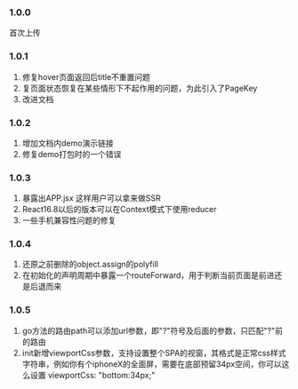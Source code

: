 ### 1.0.0
首次上传

### 1.0.1
1. 修复hover页面返回后title不重置问题
2. 复页面状态恢复在某些情形下不起作用的问题，为此引入了PageKey
3. 改进文档

### 1.0.2
1. 增加文档内demo演示链接
2. 修复demo打包时的一个错误

### 1.0.3
1. 暴露出APP.jsx 这样用户可以拿来做SSR
2. React16.8以后的版本可以在Context模式下使用reducer
3. 一些手机兼容性问题的修复

### 1.0.4
1. 还原之前删除的object.assign的polyfill
2. 在初始化的声明周期中暴露一个routeForward，用于判断当前页面是前进还是后退而来

### 1.0.5
1. go方法的路由path可以添加url参数，即"?"符号及后面的参数，只匹配"?"前的路由
2. init新增viewportCss参数，支持设置整个SPA的视窗，其格式是正常css样式字符串，例如你有个iphoneX的全面屏，需要在底部预留34px空间，你可以这么设置 viewportCss: "bottom:34px;"